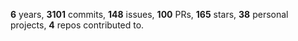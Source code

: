 **6** years, **3101** commits, **148** issues, **100** PRs, **165** stars, **38** personal projects, **4** repos contributed to.
